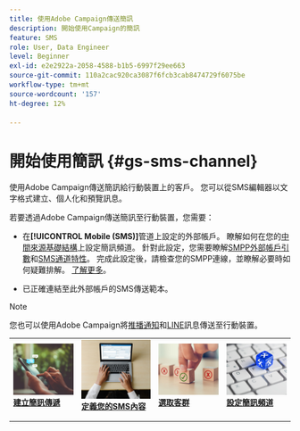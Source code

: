 ```yaml
---
title: 使用Adobe Campaign傳送簡訊
description: 開始使用Campaign的簡訊
feature: SMS
role: User, Data Engineer
level: Beginner
exl-id: e2e2922a-2058-4588-b1b5-6997f29ee663
source-git-commit: 110a2cac920ca3087f6fcb3cab8474729f6075be
workflow-type: tm+mt
source-wordcount: '157'
ht-degree: 12%

---
```


# 開始使用簡訊 {#gs-sms-channel}

使用Adobe Campaign傳送簡訊給行動裝置上的客戶。 您可以從SMS編輯器以文字格式建立、個人化和預覽訊息。

若要透過Adobe Campaign傳送簡訊至行動裝置，您需要：

* 在&#x200B;**[!UICONTROL Mobile (SMS)]**&#x200B;管道上設定的外部帳戶。 瞭解如何在您的[中間來源基礎結構](sms-mid-sourcing.md)上設定簡訊頻道。 針對此設定，您需要瞭解[SMPP外部帳戶引數](smpp-external-account.md)和[SMS通道特性](sms-channel.md)。
完成此設定後，請檢查您的SMPP連線，並瞭解必要時如何疑難排解。 [了解更多](smpp-connection.md)。

* 已正確連結至此外部帳戶的SMS傳送範本。


>[!NOTE]
>
>您也可以使用Adobe Campaign將[推播通知](../push.md)和[LINE](../line/line.md)訊息傳送至行動裝置。


<table style="table-layout:fixed"><tr style="border: 0;">
<td>
<a href="create-sms.md">
<img alt="建立簡訊" src="../../assets/do-not-localize/sms-sending.jpg">
</a>
<div><a href="create-sms.md"><strong>建立簡訊傳遞</strong>
</div>
<p>
</td>
<td>
<a href="sms-content.md">
<img alt="簡訊內容" src="../../assets/do-not-localize/sms-create.jpeg">
</a>
<div>
<a href="sms-content.md"><strong>定義您的SMS內容</strong></a>
</div>
<p></td>
<td>
<a href="sms-audience.md">
<img alt="簡訊對象" src="../../assets/do-not-localize/sms-opt-out.jpg">
</a>
<div>
<a href="sms-audience.md"><strong>選取客群</strong></a>
</div>
<p>
</td>
<td>
<a href="smpp-external-account.md">
<img alt="簡訊設定" src="../../assets/do-not-localize/sms-config.jpg">
</a>
<div>
<a href="smpp-external-account.md"><strong>設定簡訊頻道</strong></a>
</div>
<p>
</td>
</tr></table>
